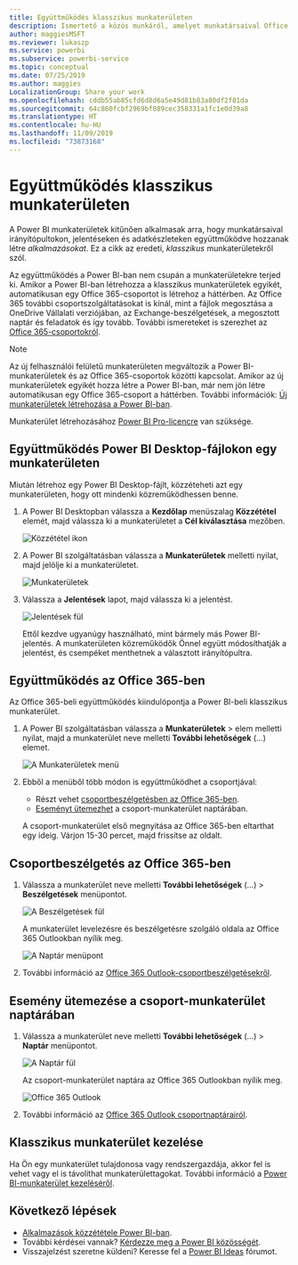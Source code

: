 ```yaml
---
title: Együttműködés klasszikus munkaterületen
description: Ismertető a közös munkáról, amelyet munkatársaival Office 365-szolgáltatásokkal vagy Power BI Desktop-fájlokon a munkaterületen végezhet, mint amilyen a fájlok megosztása a OneDrive Vállalati verzióban, az Exchange-beszélgetések, a naptár és a feladatok.
author: maggiesMSFT
ms.reviewer: lukaszp
ms.service: powerbi
ms.subservice: powerbi-service
ms.topic: conceptual
ms.date: 07/25/2019
ms.author: maggies
LocalizationGroup: Share your work
ms.openlocfilehash: cddb55ab85cfd6d8d6a5e49d81b83a80df2f81da
ms.sourcegitcommit: 64c860fcbf2969bf089cec358331a1fc1e0d39a8
ms.translationtype: HT
ms.contentlocale: hu-HU
ms.lasthandoff: 11/09/2019
ms.locfileid: "73873168"
---
```

# <a name="collaborate-in-a-classic-workspace"></a>Együttműködés klasszikus munkaterületen
A Power BI munkaterületek kitűnően alkalmasak arra, hogy munkatársaival irányítópultokon, jelentéseken és adatkészleteken együttműködve hozzanak létre *alkalmazásokat*. Ez a cikk az eredeti, *klasszikus* munkaterületekről szól.  

Az együttműködés a Power BI-ban nem csupán a munkaterületekre terjed ki. Amikor a Power BI-ban létrehozza a klasszikus munkaterületek egyikét, automatikusan egy Office 365-csoportot is létrehoz a háttérben. Az Office 365 további csoportszolgáltatásokat is kínál, mint a fájlok megosztása a OneDrive Vállalati verziójában, az Exchange-beszélgetések, a megosztott naptár és feladatok és így tovább. További ismereteket is szerezhet az [Office 365-csoportokról](https://support.office.com/article/Create-a-group-in-Office-365-7124dc4c-1de9-40d4-b096-e8add19209e9).

> [!NOTE]
> Az új felhasználói felületű munkaterületen megváltozik a Power BI-munkaterületek és az Office 365-csoportok közötti kapcsolat. Amikor az új munkaterületek egyikét hozza létre a Power BI-ban, már nem jön létre automatikusan egy Office 365-csoport a háttérben. További információk: [Új munkaterületek létrehozása a Power BI-ban](service-create-the-new-workspaces.md).

Munkaterület létrehozásához [Power BI Pro-licencre](service-features-license-type.md) van szüksége.

## <a name="collaborate-on-power-bi-desktop-files-in-a-workspace"></a>Együttműködés Power BI Desktop-fájlokon egy munkaterületen
Miután létrehoz egy Power BI Desktop-fájlt, közzéteheti azt egy munkaterületen, hogy ott mindenki közreműködhessen benne.

1. A Power BI Desktopban válassza a **Kezdőlap** menüszalag **Közzététel** elemét, majd válassza ki a munkaterületet a **Cél kiválasztása** mezőben.
   
    ![Közzététel ikon](media/service-collaborate-power-bi-workspace/power-bi-group-publish-pbix.png)
2. A Power BI szolgáltatásban válassza a **Munkaterületek** melletti nyilat, majd jelölje ki a munkaterületet.
   
    ![Munkaterületek](media/service-collaborate-power-bi-workspace/power-bi-workspace-nav-arrow.png)
3. Válassza a **Jelentések** lapot, majd válassza ki a jelentést.
   
    ![Jelentések fül](media/service-collaborate-power-bi-workspace/power-bi-workspace-report.png)
   
    Ettől kezdve ugyanúgy használható, mint bármely más Power BI-jelentés. A munkaterületen közreműködők Önnel együtt módosíthatják a jelentést, és csempéket menthetnek a választott irányítópultra.

## <a name="collaborate-in-office-365"></a>Együttműködés az Office 365-ben
Az Office 365-beli együttműködés kiindulópontja a Power BI-beli klasszikus munkaterület.

1. A Power BI szolgáltatásban válassza a **Munkaterületek** > elem melletti nyilat, majd a munkaterület neve melletti **További lehetőségek** (...) elemet. 
   
   ![A Munkaterületek menü](media/service-collaborate-power-bi-workspace/power-bi-app-ellipsis.png)
2. Ebből a menüből több módon is együttműködhet a csoportjával: 
   
   * Részt vehet [csoportbeszélgetésben az Office 365-ben](#have-a-group-conversation-in-office-365).
   * [Eseményt ütemezhet](#schedule-an-event-on-the-group-workspace-calendar) a csoport-munkaterület naptárában.
   
   A csoport-munkaterület első megnyitása az Office 365-ben eltarthat egy ideig. Várjon 15-30 percet, majd frissítse az oldalt.

## <a name="have-a-group-conversation-in-office-365"></a>Csoportbeszélgetés az Office 365-ben
1. Válassza a munkaterület neve melletti **További lehetőségek** (...) \> **Beszélgetések** menüpontot. 
   
    ![A Beszélgetések fül](media/service-collaborate-power-bi-workspace/power-bi-app-ellipsis.png)
   
   A munkaterület levelezésre és beszélgetésre szolgáló oldala az Office 365 Outlookban nyílik meg.
   
   ![A Naptár menüpont](media/service-collaborate-power-bi-workspace/pbi_grps_o365convo.png)
2. További információ az [Office 365 Outlook-csoportbeszélgetésekről](https://support.office.com/Article/Have-a-group-conversation-a0482e24-a769-4e39-a5ba-a7c56e828b22).

## <a name="schedule-an-event-on-the-group-workspace-calendar"></a>Esemény ütemezése a csoport-munkaterület naptárában
1. Válassza a munkaterület neve melletti **További lehetőségek** (...) \> **Naptár** menüpontot. 
   
   ![A Naptár fül](media/service-collaborate-power-bi-workspace/power-bi-app-ellipsis.png)
   
   Az csoport-munkaterület naptára az Office 365 Outlookban nyílik meg.
   
   ![Office 365 Outlook](media/service-collaborate-power-bi-workspace/pbi_grps_o365_calendar.png)
2. További információ az [Office 365 Outlook csoportnaptárairól](https://support.office.com/Article/Add-edit-and-subscribe-to-group-events-0cf1ad68-1034-4306-b367-d75e9818376a).

## <a name="manage-a-classic-workspace"></a>Klasszikus munkaterület kezelése
Ha Ön egy munkaterület tulajdonosa vagy rendszergazdája, akkor fel is vehet vagy el is távolíthat munkaterülettagokat. További információ a [Power BI-munkaterület kezeléséről](service-manage-app-workspace-in-power-bi-and-office-365.md).

## <a name="next-steps"></a>Következő lépések
* [Alkalmazások közzététele Power BI-ban](service-create-distribute-apps.md).
* További kérdései vannak? [Kérdezze meg a Power BI közösségét](https://community.powerbi.com/).
* Visszajelzést szeretne küldeni? Keresse fel a [Power BI Ideas](https://ideas.powerbi.com/forums/265200-power-bi) fórumot.


